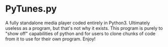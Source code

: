 # PyTunes.py
A fully standalone media player coded entirely in Python3. Ultimately useless as a program, but that's not why it exists. This program is purely to "show off" capabilities of python and for users to clone chunks of code from it to use for their own program. Enjoy!
